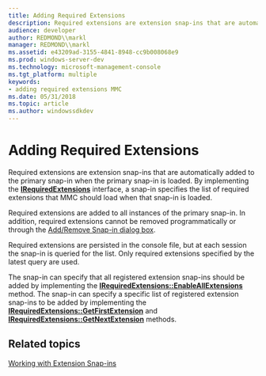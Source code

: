 ```yaml
---
title: Adding Required Extensions
description: Required extensions are extension snap-ins that are automatically added to the primary snap-in when the primary snap-in is loaded.
audience: developer
author: REDMOND\\markl
manager: REDMOND\\markl
ms.assetid: e43209ad-3155-4841-8948-cc9b008068e9
ms.prod: windows-server-dev
ms.technology: microsoft-management-console
ms.tgt_platform: multiple
keywords:
- adding required extensions MMC
ms.date: 05/31/2018
ms.topic: article
ms.author: windowssdkdev
---
```


# Adding Required Extensions

Required extensions are extension snap-ins that are automatically added to the primary snap-in when the primary snap-in is loaded. By implementing the [**IRequiredExtensions**](/windows/win32/Mmc/nn-mmc-irequiredextensions?branch=master) interface, a snap-in specifies the list of required extensions that MMC should load when that snap-in is loaded.

Required extensions are added to all instances of the primary snap-in. In addition, required extensions cannot be removed programmatically or through the [Add/Remove Snap-in dialog box](add-remove-snap-in-dialog-box.md).

Required extensions are persisted in the console file, but at each session the snap-in is queried for the list. Only required extensions specified by the latest query are used.

The snap-in can specify that all registered extension snap-ins should be added by implementing the [**IRequiredExtensions::EnableAllExtensions**](/windows/win32/Mmc/nf-mmc-irequiredextensions-enableallextensions?branch=master) method. The snap-in can specify a specific list of registered extension snap-ins to be added by implementing the [**IRequiredExtensions::GetFirstExtension**](/windows/win32/Mmc/nf-mmc-irequiredextensions-getfirstextension?branch=master) and [**IRequiredExtensions::GetNextExtension**](/windows/win32/Mmc/nf-mmc-irequiredextensions-getnextextension?branch=master) methods.

## Related topics

<dl> <dt>

[Working with Extension Snap-ins](working-with-extension-snap-ins.md)
</dt> </dl>

 

 




